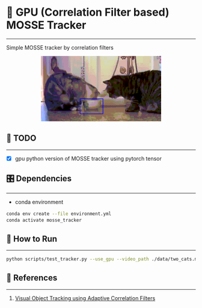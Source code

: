 # 📝 GPU (Correlation Filter based) MOSSE Tracker #
***
Simple MOSSE tracker by correlation filters

<p align="center">
  <img src="./docs/images/tracked_result.gif">
</p>

## :tada: TODO ##
***

- [x] gpu python version of MOSSE tracker using pytorch tensor

## 🎛  Dependencies ##
***

- conda environment

```bash
conda env create --file environment.yml
conda activate mosse_tracker
```

## :running: How to Run ##
***

```bash
python scripts/test_tracker.py --use_gpu --video_path ./data/two_cats.mp4
```

## :gem: References ##
***

1. [Visual Object Tracking using Adaptive Correlation Filters](https://www.cs.colostate.edu/~draper/papers/bolme_cvpr10.pdf)
